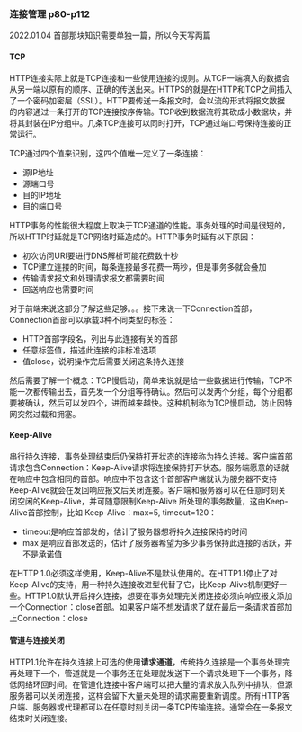 ### 连接管理 p80-p112

2022.01.04 首部那块知识需要单独一篇，所以今天写两篇

#### TCP

HTTP连接实际上就是TCP连接和一些使用连接的规则。从TCP一端填入的数据会从另一端以原有的顺序、正确的传送出来。HTTPS的就是在HTTP和TCP之间插入了一个密码加密层（SSL）。HTTP要传送一条报文时，会以流的形式将报文数据的内容通过一条打开的TCP连接按序传输。TCP收到数据流将其砍成小数据块，并将其封装在IP分组中。几条TCP连接可以同时打开，TCP通过端口号保持连接的正常运行。

TCP通过四个值来识别，这四个值唯一定义了一条连接：

- 源IP地址
- 源端口号
- 目的IP地址
- 目的端口号


HTTP事务的性能很大程度上取决于TCP通道的性能。事务处理的时间是很短的，所以HTTP时延就是TCP网络时延造成的。HTTP事务时延有以下原因：

- 初次访问URI要进行DNS解析可能花费数十秒
- TCP建立连接的时间，每条连接最多花费一两秒，但是事务多就会叠加
- 传输请求报文和处理请求报文都需要时间
- 回送响应也需要时间

对于前端来说这部分了解这些足够。。。接下来说一下Connection首部，Connection首部可以承载3种不同类型的标签：

- HTTP首部字段名，列出与此连接有关的首部
- 任意标签值，描述此连接的非标准选项
- 值close，说明操作完后需要关闭这条持久连接

然后需要了解一个概念：TCP慢启动，简单来说就是给一些数据进行传输，TCP不能一次都传输出去，首先发一个分组等待确认。然后可以发两个分组，每个分组都要被确认，然后可以发四个，进而越来越快。这种机制称为TCP慢启动，防止因特网突然过载和拥塞。

#### Keep-Alive

串行持久连接，事务处理结束后仍保持打开状态的连接称为持久连接。客户端首部请求包含Connection：Keep-Alive请求将连接保持打开状态。服务端愿意的话就在响应中包含相同的首部。响应中不包含这个首部客户端就认为服务器不支持Keep-Alive就会在发回响应报文后关闭连接。客户端和服务器可以在任意时刻关闭空闲的Keep-Alive，并可随意限制Keep-Alive 所处理的事务数量，这由Keep-Alive首部控制，比如 Keep-Alive：max=5, timeout=120：

- timeout是响应首部发的，估计了服务器想将持久连接保持的时间
- max 是响应首部发送的，估计了服务器希望为多少事务保持此连接的活跃，并不是承诺值

在HTTP 1.0必须这样使用，Keep-Alive不是默认使用的。在HTTP1.1停止了对Keep-Alive的支持，用一种持久连接改进型代替了它，比Keep-Alive机制更好一些。HTTP1.0默认开启持久连接，想要在事务处理完关闭连接必须向响应报文添加一个Connection：close首部。如果客户端不想发请求了就在最后一条请求首部加上Connection：close

#### 管道与连接关闭

HTTP1.1允许在持久连接上可选的使用**请求通道**，传统持久连接是一个事务处理完再处理下一个，管道就是一个事务还在处理就发送下一个请求处理下一个事务，降低网络环回时间。在管道化连接中客户端可以把大量的请求放入队列中排队，但源服务器可以关闭连接，这样会留下大量未处理的请求需要重新调度。所有HTTP客户端、服务器或代理都可以在任意时刻关闭一条TCP传输连接。通常会在一条报文结束时关闭连接。
